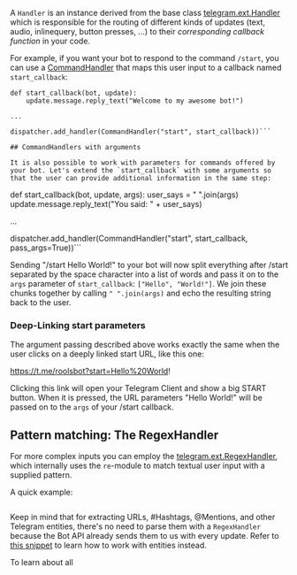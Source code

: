 A `Handler` is an instance derived from the base class [telegram.ext.Handler](https://python-telegram-bot.readthedocs.io/en/latest/telegram.ext.handler.html#telegram.ext.Handler) which is responsible for the routing of different kinds of updates (text, audio, inlinequery, button presses, ...) to their _corresponding callback function_ in your code.

For example, if you want your bot to respond to the command `/start`, you can use a [CommandHandler](https://python-telegram-bot.readthedocs.io/en/latest/telegram.ext.commandhandler.html) that maps this user input to a callback named `start_callback`:
```
def start_callback(bot, update):
    update.message.reply_text("Welcome to my awesome bot!")

...

dispatcher.add_handler(CommandHandler("start", start_callback))```

## CommandHandlers with arguments

It is also possible to work with parameters for commands offered by your bot. Let's extend the `start_callback` with some arguments so that the user can provide additional information in the same step:

```
def start_callback(bot, update, args):
    user_says = " ".join(args)
    update.message.reply_text("You said: " + user_says)

...

dispatcher.add_handler(CommandHandler("start", start_callback, pass_args=True))```

Sending "/start Hello World!" to your bot will now split everything after /start separated by the space character into a list of words and pass it on to the `args` parameter of `start_callback`: `["Hello", "World!"]`. We join these chunks together by calling `" ".join(args)` and echo the resulting string back to the user.

### Deep-Linking start parameters
The argument passing described above works exactly the same when the user clicks on a deeply linked start URL, like this one:

https://t.me/roolsbot?start=Hello%20World!

Clicking this link will open your Telegram Client and show a big START button. When it is pressed, the URL parameters "Hello World!" will be passed on to the `args` of your /start callback.


## Pattern matching: The RegexHandler

For more complex inputs you can employ the [telegram.ext.RegexHandler](https://python-telegram-bot.readthedocs.io/en/latest/telegram.ext.regexhandler.html), which internally uses the `re`-module to match textual user input with a supplied pattern.

A quick example:
```

```

Keep in mind that for extracting URLs, #Hashtags, @Mentions, and other Telegram entities, there's no need to parse them with a `RegexHandler` because the Bot API already sends them to us with every update. Refer to [this snippet](https://github.com/python-telegram-bot/python-telegram-bot/wiki/Code-snippets#message-entities) to learn how to work with entities instead.


To learn about all 
